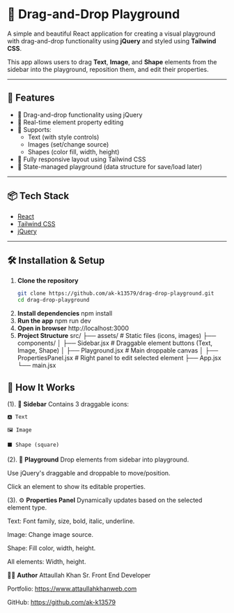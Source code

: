 # 🧩 Drag-and-Drop Playground

A simple and beautiful React application for creating a visual playground with drag-and-drop functionality using **jQuery** and styled using **Tailwind CSS**.

This app allows users to drag **Text**, **Image**, and **Shape** elements from the sidebar into the playground, reposition them, and edit their properties.

---

## 🚀 Features

- 🔧 Drag-and-drop functionality using jQuery
- 🎨 Real-time element property editing
- 🧱 Supports:
  - Text (with style controls)
  - Images (set/change source)
  - Shapes (color fill, width, height)
- 📱 Fully responsive layout using Tailwind CSS
- 🧠 State-managed playground (data structure for save/load later)

---

## 📦 Tech Stack

- [React](https://reactjs.org/)
- [Tailwind CSS](https://tailwindcss.com/)
- [jQuery](https://jquery.com/)

---

## 🛠 Installation & Setup

1. **Clone the repository**
   ```bash
   git clone https://github.com/ak-k13579/drag-drop-playground.git
   cd drag-drop-playground

2. **Install dependencies**
   npm install
3. **Run the app**
   npm run dev
4. **Open in browser**
   http://localhost:3000
5. **Project Structure**
       src/
    ├── assets/             # Static files (icons, images)
    ├── components/
    │   ├── Sidebar.jsx         # Draggable element buttons (Text, Image, Shape)
    │   ├── Playground.jsx      # Main droppable canvas
    │   ├── PropertiesPanel.jsx # Right panel to edit selected element
    ├── App.jsx
    └── main.jsx

## 🧮 How It Works

(1). 🧱 **Sidebar**
Contains 3 draggable icons:
    
    🅰️ Text
    
    🖼 Image
    
    ⬛ Shape (square)
  
(2). 🧲 **Playground**
Drop elements from sidebar into playground.

Use jQuery's draggable and droppable to move/position.

Click an element to show its editable properties.


(3). ⚙️ **Properties Panel**
Dynamically updates based on the selected element type.

Text: Font family, size, bold, italic, underline.

Image: Change image source.

Shape: Fill color, width, height.

All elements: Width, height.

🧑‍💻 **Author**
Attaullah Khan Sr. Front End Developer

Portfolio: https://www.attaullahkhanweb.com

GitHub: https://github.com/ak-k13579

